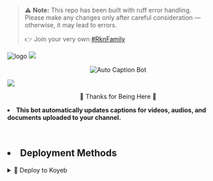> ⚠️ **Note:** This repo has been built with ruff error handling.  
> Please make any changes only after careful consideration — otherwise, it may lead to errors.  
>  
> 👉 Join your very own [#RknFamily](https://t.me/Rkn_Bots_Updates)


<img src="https://telegra.ph/file/21a8e96b45cd6ac4d3da6.jpg" alt="logo" target="/blank">

<img src="https://user-images.githubusercontent.com/73097560/115834477-dbab4500-a447-11eb-908a-139a6edaec5c.gif">
<p align=center><img src="https://readme-typing-svg.herokuapp.com?lines=Auto+Caption+Bot&color=FF0000&font=Fira+Code&size=48&width=700&height=80&duration=2&pause=100000&center=true" alt="Auto Caption Bot" /></p>
<img src="https://user-images.githubusercontent.com/73097560/115834477-dbab4500-a447-11eb-908a-139a6edaec5c.gif">

<p align="center">💜 Thanks for Being Here 💜</p>

<p align='center'><b><li>This bot automatically updates captions for videos, audios, and documents uploaded to your channel.</b></p>
<br>

## <li> Deployment Methods

<details><summary>📌 Deploy to Koyeb </summary>
  
[![Deploy to Koyeb](https://www.koyeb.com/static/images/deploy/button.svg)](
https://app.koyeb.com/deploy?type=git
&repository=github.com/RknDeveloper/Rkn-AutoCaptionBot
&branch=main
&run_command=python%20bot.py
&name=Rkn-AutoCaptionBot
&env[BOT_TOKEN]
&env[API_ID]
&env[API_HASH]
&env[ADMIN]
&env[DB_NAME]
&env[DB_URI]
&env[FORCE_SUB]
&env[RKN_PIC]
&env[DEFAULT_CAPTION]=%3Cb%3E%3Ca%20href%3D%27https%3A%2F%2Ft.me%2FRkn_Botz%27%3E%7Bfile_name%7D%20Main%20Telegram%20Channel%3A%20%40Rkn_Bots_Updates%3C%2Fa%3E%3C%2Fb%3E
&env[PORT]=8080
)


<details><summary>📌 Deploy to Render </summary>
  
[![Deploy to Render](https://render.com/images/deploy-to-render-button.svg)](https://render.com/deploy?repo=https://github.com/RknDeveloper/Rkn-AutoCaptionBot)

</details>
  
<details><summary>📌 Deploy to Heroku </summary>
  
<a href="https://heroku.com/deploy?template=https://github.com/RknDeveloper/Rkn-AutoCaptionBot"> <img src="https://img.shields.io/badge/Deploy%20To%20Heroku-black?style=for-the-badge&logo=heroku" width="220" height="38.45"></p></a>
</details>

<details><summary>📌 Deploy To Railway </summary>
<a href="https://graph.org/file/fabd75cd5043d2cfdc13d.jpg"><img src="https://railway.app/button.svg" alt="Deploy"></a>
</details>


## 🥰 Features

* Channel Auto Caption Edit.
* Set Caption support.
* Force join for the user for use.
* Supports Broadcasts.
* Unlimited Channel Support.
* Has a custom Start-up pic.
* Force subscribe available.
* Admin Command Available.
* Deploy to Koyeb + Heroku + Railway + Render + Vps.
* Developer Service 24x7. 🔥

## 🔧 Configuration Guide

Set the following environment variables before deploying:

- **`BOT_TOKEN`**  
  Get it from [@BotFather](https://t.me/BotFather) after creating your bot.

- **`API_ID`**  
  Available at [my.telegram.org](https://my.telegram.org) → Login and go to "API Development Tools or use bot [@ApiScrapManBot](https://t.me/ApiScrapManBot) to fetch easily".

- **`API_HASH`**  
  Available at [my.telegram.org](https://my.telegram.org) → Login and go to "API Development Tools or use bot [@ApiScrapManBot](https://t.me/ApiScrapManBot) to fetch easily".

- **`ADMIN`**  
  Telegram user ID(s) of the bot admin(s).  
  ➤ For Do not add multiple admins — space-separated IDs are not supported.",
  **Example:** `123456789`

- **`DB_URL`**  
  MongoDB connection URL.  
  ➤ Get it from [MongoDB Atlas](https://cloud.mongodb.com).

- **`DB_NAME`**  
  Your MongoDB database name.  
  **Example:** `mybotdb`

- **`FORCE_SUB`**  
  Telegram channel username **without** `@`.  
  ➤ Used to force users to join your channel before using the bot. (only public chat username required)
  **Example:** `MyChannel`

- **`DEFAULT_CAPTION`**  
  Default caption for files sent by the bot.  
  ➤ Use `{filename}` to insert the file name automatically.  
  **Example:** `<b>📂 File:</b> {filename}\n<b>🔗 Join:</b> @MyChannel`
  

## Botfather Commands
```
start - Bᴏᴛ Aʟɪᴠᴇ Cʜᴇᴄᴋɪɴɢ
set_caption - To Set Your Custom Caption (This Commands Works On Channels Only)
del_caption - To Delete Your Custom Caption (This Commands Works On Channels Only)
restart - Tᴏ Rᴇsᴛᴀʀᴛ Tʜᴇ Bᴏᴛ (Aᴅᴍɪɴ ᴏɴʟʏ)
status - ᴄʜᴇᴄᴋ ʙᴏᴛ sᴛᴀᴛᴜs (ᴀᴅᴍɪɴ ᴏɴʟʏ)
broadcast - sᴇɴᴅ ᴍᴀssᴀɢᴇ ᴛᴏ ᴀʟʟ ᴜsᴇʀs (ᴀᴅᴍɪɴ ᴏɴʟʏ)
```

## Support
* [![Telegram Updates](https://img.shields.io/badge/Telegram-%231DA1F2.svg?style=for-the-badge&logo=telegram&logoColor=white&label=Latest%20Updates&color=0088cc)](https://t.me/Rkn_Bots_Updates)
* [![Telegram Support](https://img.shields.io/badge/Telegram-%231DA1F2.svg?style=for-the-badge&logo=telegram&logoColor=white&label=Join%20Support&color=0057b7)](https://t.me/Rkn_Bots_Support)



## 📜 License

[![License: MIT](https://img.shields.io/badge/License-MIT-blue.svg)](./LICENSE)

This project is licensed under the [MIT License](./LICENSE).

You are free to:

- ✅ Use this code in your own projects  
- ✅ Modify or enhance it  
- ✅ Fork and share it  
- ✅ Use it commercially  

### ⚠️ Under the following conditions:

- 📝 **You must include proper credit** to the original author: [`RknDeveloper`](https://github.com/RknDeveloper)
- 📄 **You must retain the original LICENSE file**  
- ❌ **Do not claim this project as your own**

> Example of credit:  
> `Project originally developed by RknDeveloper (https://github.com/RknDeveloper/Rkn-AutoCaptionBot)`